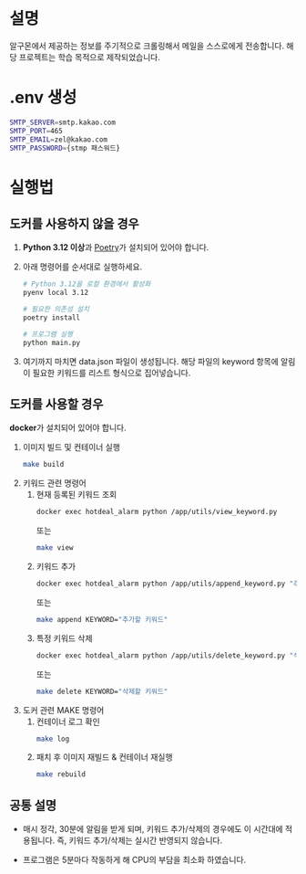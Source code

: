 # 설명

알구몬에서 제공하는 정보를 주기적으로 크롤링해서 메일을 스스로에게 전송합니다.
해당 프로젝트는 학습 목적으로 제작되었습니다.

# .env 생성

```bash
SMTP_SERVER=smtp.kakao.com
SMTP_PORT=465
SMTP_EMAIL=zel@kakao.com
SMTP_PASSWORD={stmp 패스워드}
```

# 실행법

## 도커를 사용하지 않을 경우

1. **Python 3.12 이상**과 [Poetry](https://python-poetry.org/)가 설치되어 있어야 합니다.
2. 아래 명령어를 순서대로 실행하세요.

    ```bash
    # Python 3.12을 로컬 환경에서 활성화
    pyenv local 3.12

    # 필요한 의존성 설치
    poetry install

    # 프로그램 실행
    python main.py
    ```

3. 여기까지 마치면 data.json 파일이 생성됩니다. 해당 파일의 keyword 항목에 알림이 필요한 키워드를 리스트 형식으로 집어넣습니다.

## 도커를 사용할 경우

**docker**가 설치되어 있어야 합니다.

1. 이미지 빌드 및 컨테이너 실행
    ```bash
    make build
    ```
2. 키워드 관련 명령어
    1. 현재 등록된 키워드 조회
        ```bash
        docker exec hotdeal_alarm python /app/utils/view_keyword.py
        ```
        또는
        ```bash
        make view
        ```
    2. 키워드 추가
        ```bash
        docker exec hotdeal_alarm python /app/utils/append_keyword.py "추가할 키워드"
        ```
        또는
        ```bash
        make append KEYWORD="추가할 키워드"
        ```
    3. 특정 키워드 삭제
        ```bash
        docker exec hotdeal_alarm python /app/utils/delete_keyword.py "삭제할 키워드"
        ```
        또는
        ```bash
        make delete KEYWORD="삭제할 키워드"
        ```
3. 도커 관련 MAKE 명령어
    1. 컨테이너 로그 확인
        ```bash
        make log
        ```
    2. 패치 후 이미지 재빌드 & 컨테이너 재실행
        ```bash
        make rebuild
        ```

## 공통 설명

-   매시 정각, 30분에 알림을 받게 되며, 키워드 추가/삭제의 경우에도 이 시간대에 적용됩니다. 즉, 키워드 추가/삭제는 실시간 반영되지 않습니다.

-   프로그램은 5분마다 작동하게 해 CPU의 부담을 최소화 하였습니다.
